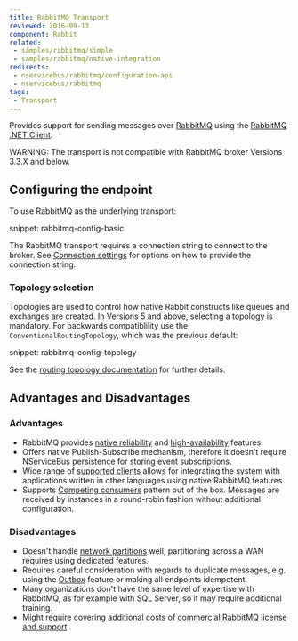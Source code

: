 ```yaml
---
title: RabbitMQ Transport
reviewed: 2016-09-13
component: Rabbit
related:
 - samples/rabbitmq/simple
 - samples/rabbitmq/native-integration
redirects:
 - nservicebus/rabbitmq/configuration-api
 - nservicebus/rabbitmq
tags:
 - Transport
---
```


Provides support for sending messages over [RabbitMQ](http://www.rabbitmq.com/) using the [RabbitMQ .NET Client](https://www.nuget.org/packages/RabbitMQ.Client/).

WARNING: The transport is not compatible with RabbitMQ broker Versions 3.3.X and below.


## Configuring the endpoint

To use RabbitMQ as the underlying transport:

snippet: rabbitmq-config-basic

The RabbitMQ transport requires a connection string to connect to the broker. See [Connection settings](/transports/rabbitmq/connection-settings.md) for options on how to provide the connection string.


### Topology selection

Topologies are used to control how native Rabbit constructs like queues and exchanges are created. In Versions 5 and above, selecting a topology is mandatory. For backwards compatiblility use the `ConventionalRoutingTopology`, which was the previous default:

snippet: rabbitmq-config-topology

See the [routing topology documentation](/nservicebus/rabbitmq/routing-topology.md) for further details.


## Advantages and Disadvantages


### Advantages

 * RabbitMQ provides [native reliability](https://www.rabbitmq.com/reliability.html) and [high-availability](https://www.rabbitmq.com/ha.html) features.
 * Offers native Publish-Subscribe mechanism, therefore it doesn't require NServiceBus persistence for storing event subscriptions.
 * Wide range of [supported clients](https://www.rabbitmq.com/devtools.html) allows for integrating the system with applications written in other languages using native RabbitMQ features.
 * Supports [Competing consumers](http://www.enterpriseintegrationpatterns.com/patterns/messaging/CompetingConsumers.html) pattern out of the box. Messages are received by instances in a round-robin fashion without additional configuration.


### Disadvantages

 * Doesn't handle [network partitions](https://www.rabbitmq.com/partitions.html) well, partitioning across a WAN requires using dedicated features.
 * Requires careful consideration with regards to duplicate messages, e.g. using the [Outbox](/nservicebus/outbox/) feature or making all endpoints idempotent.
 * Many organizations don't have the same level of expertise with RabbitMQ, as for example with SQL Server, so it may require additional training.
 * Might require covering additional costs of [commercial RabbitMQ license and support](https://www.rabbitmq.com/services.html).

